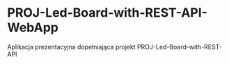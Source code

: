 # PROJ-Led-Board-with-REST-API-WebApp
Aplikacja prezentacyjna dopełniająca projekt PROJ-Led-Board-with-REST-API

